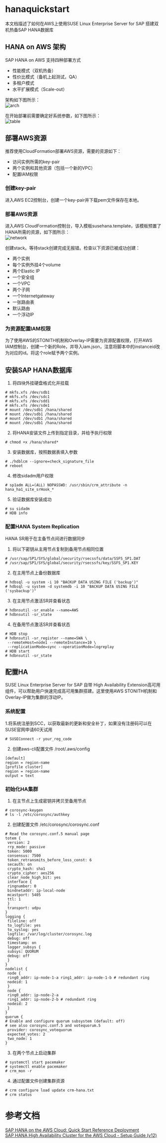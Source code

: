 # hanaquickstart

本文档描述了如何在AWS上使用SUSE Linux Enterprise Server for SAP 搭建双机热备SAP HANA数据库

## HANA on AWS 架构

SAP HANA on AWS 支持四种部署方式
* 性能模式（双机热备）
* 性价比模式（备机上起测试，QA）
* 多租户模式
* 水平扩展模式（Scale-out）

架构如下图所示：  
![arch](https://github.com/xjq-SUSE/hanaquickstart/blob/main/pic/arch.png)  

在开始部署前需要确定好系统参数，如下图所示：  
![table](https://github.com/xjq-SUSE/hanaquickstart/blob/main/pic/table.png)

## 部署AWS资源

推荐使用CloudFormation部署AWS资源，需要的资源如下：
* 访问实例所需的key-pair
* 两个实例和其他资源（包括一个新的VPC）
* 配置IAM权限

### 创建key-pair

进入AWS EC2控制台，创建一个key-pair并下载pem文件保存在本地。

### 部署AWS资源

进入AWS CloudFormation控制台，导入模板susehana.template，该模板预置了HANA所需的资源，如下图所示：  
![network](https://github.com/xjq-SUSE/hanaquickstart/blob/main/pic/network.png)

创建stack。等待stack创建完成无报错。检查以下资源已被成功创建：
* 两个实例
* 每个实例外挂4个volume
* 两个Elastic IP
* 一个安全组
* 一个VPC
* 两个子网
* 一个Internetgateway
* 一张路由表
* 默认路由
* 一个浮动IP

### 为资源配置IAM权限

为了使用AWS的STONITH机制和Overlay-IP需要为资源配置权限，打开AWS IAM控制台，创建一个新的Role，并导入iam.json，注意将脚本中的instanceid改为对应的id。将这个role赋予两个实例。

## 安装SAP HANA数据库

1. 将四块外挂硬盘格式化并挂载

```
# mkfs.xfs /dev/sdb1
# mkfs.xfs /dev/sdc1
# mkfs.xfs /dev/sdd1
# mkfs.xfs /dev/sde1
# mount /dev/sdb1 /hana/shared
# mount /dev/sdb1 /hana/shared
# mount /dev/sdb1 /hana/shared
# mount /dev/sdb1 /hana/shared
```

2. 将HANA安装文件上传到指定目录，并给予执行权限

```
# chmod +x /hana/shared*
```

3. 安装数据库，按照数据表填入参数

```
# ./hdblcm --ignore=check_signature_file
# reboot
```

4. 修改sidadm用户权限

```
# sp1adm ALL=(ALL) NOPASSWD: /usr/sbin/crm_attribute -n hana_ha1_site_srHook_*
```

5. 验证数据库安装成功

```
# su sidadm
# HDB info
```

### 配置HANA System Replication 

HANA SR用于在主备节点间进行数据同步

1. 将以下密钥从主用节点复制到备用节点相同位置

```
# /usr/sap/SP1/SYS/global/security/rsecssfs/data/SSFS_SP1.DAT
# /usr/sap/SP1/SYS/global/security/rsecssfs/key/SSFS_SP1.KEY
```

2. 在主用节点上备份数据库

```
# hdbsql -u system -i 10 "BACKUP DATA USING FILE ('backup')"
# hdbsql -u system -d systemdb -i 10 "BACKUP DATA USING FILE ('sysbackup')"
```

3. 在主用节点激活SR并查看状态

```
# hdbnsutil -sr_enable --name=AWS
# hdbnsutil -sr_state 
```

4. 在备用节点激活SR并查看状态

```
# HDB stop
# hdbnsutil -sr_register --name=SWA \
 --remoteHost=node1 --remoteInstance=10 \
 --replicationMode=sync --operationMode=logreplay
# HDB start
# hdbnsutil -sr_state
```

## 配置HA

SUSE Linux Enterprise Server for SAP 自带 High Availability Extension高可用组件，可以帮助用户快速完成高可用集群搭建。这里使用AWS STONITH机制和Overlay-IP做为集群的浮动IP。

### 系统配置

1.将系统注册到SCC，以获取最新的更新和安全补丁，如果没有注册码可以在SUSE官网申请60天试用

```
# SUSEConnect -r your_reg_code
```

2. 创建aws-cli配置文件 /root/.aws/config

```
[default]
region = region-name
[profile cluster]
region = region-name
output = text
```

### 初始化HA集群

1. 在主节点上生成密钥并拷贝至备用节点

```
# corosync-keygen
# ls -l /etc/corosync/authkey
```

2. 创建配置文件 /etc/corosync/corosync.conf

```
# Read the corosync.conf.5 manual page
totem {
 version: 2
 rrp_mode: passive
 token: 5000
 consensus: 7500
 token_retransmits_before_loss_const: 6
 secauth: on
 crypto_hash: sha1
 crypto_cipher: aes256
 clear_node_high_bit: yes
 interface {
 ringnumber: 0
 bindnetaddr: ip-local-node
 mcastport: 5405
 ttl: 1
 }
 transport: udpu
}
logging {
 fileline: off
 to_logfile: yes
 to_syslog: yes
 logfile: /var/log/cluster/corosync.log
 debug: off
 timestamp: on
 logger_subsys {
 subsys: QUORUM
 debug: off
 }
}
nodelist {
 node {
 ring0_addr: ip-node-1-a ring1_addr: ip-node-1-b # redundant ring
 nodeid: 1
 }
 node {
 ring0_addr: ip-node-2-a
 ring1_addr: ip-node-2-b # redundant ring
 nodeid: 2
 }
}
quorum {
# Enable and configure quorum subsystem (default: off)
# see also corosync.conf.5 and votequorum.5
 provider: corosync_votequorum
 expected_votes: 2
 two_node: 1
}
```

3. 在两个节点上启动集群

```
# systemctl start pacemaker
# systemctl enable pacemaker
# crm_mon -r
```

4. 通过配置文件创建集群资源

```
# crm configure load update crm-hana.txt
# crm status
```

# 参考文档

[SAP HANA on the AWS Cloud: Quick Start Reference Deployment](https://docs.aws.amazon.com/quickstart/latest/sap-hana/)  
[SAP HANA High Availability Cluster for the AWS Cloud - Setup Guide (v12)](https://documentation.suse.com/sbp/all/html/SLES4SAP-hana-sr-guide-PerfOpt-12_AWS/index.html)  